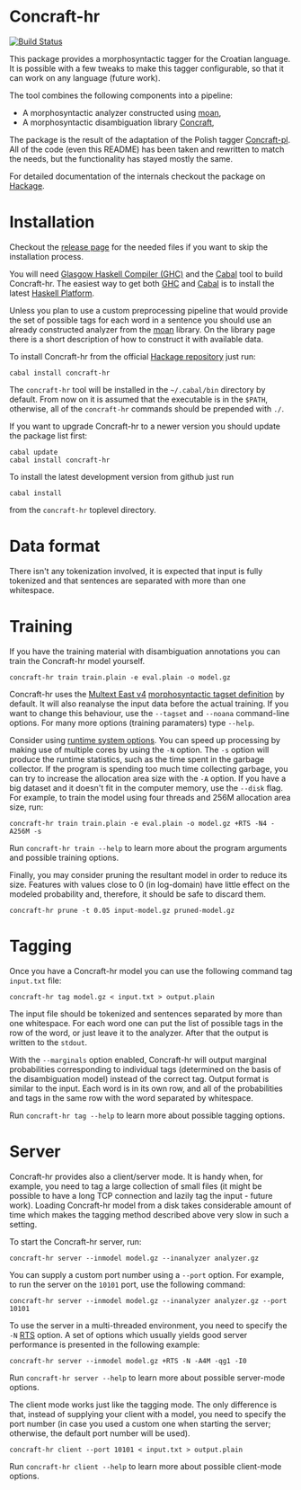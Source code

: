 Concraft-hr
===========
[![Build Status](https://travis-ci.org/vjeranc/concraft-hr.svg)](https://travis-ci.org/vjeranc/concraft-hr)

This package provides a morphosyntactic tagger for the Croatian language.
It is possible with a few tweaks to make this tagger configurable, so that it can work on any language (future work).

The tool combines the following components into a pipeline:
* A morphosyntactic analyzer constructed using [moan][moan],
* A morphosyntactic disambiguation library [Concraft][concraft],

The package is the result of the adaptation of the Polish tagger [Concraft-pl][concraft-pl]. All of the code (even this README) has been taken and rewritten to match the needs, but the functionality has stayed mostly the same.

For detailed documentation of the internals checkout the package on [Hackage](http://hackage.haskell.org/package/concraft-hr).

Installation
============

Checkout the [release page](https://github.com/vjeranc/concraft-hr/releases) for the needed files if you want to skip the installation process.

You will need [Glasgow Haskell Compiler (GHC)][ghc] and the [Cabal][cabal] tool to build Concraft-hr.  The easiest way to get both [GHC][ghc] and [Cabal][cabal] is to install the latest [Haskell Platform][haskell-platform].

Unless you plan to use a custom preprocessing pipeline that would provide the set of possible tags for each word in a sentence you should use an already constructed analyzer from the [moan][moan] library. On the library page there is a short description of how to construct it with available data.

To install Concraft-hr from the official [Hackage repository][hackage-repo] just run:

    cabal install concraft-hr

The `concraft-hr` tool will be installed in the `~/.cabal/bin` directory by default. From now on it is assumed that the executable is in the `$PATH`, otherwise, all of the `concraft-hr` commands should be prepended with `./`.

If you want to upgrade Concraft-hr to a newer version you should update the package list first:

    cabal update
    cabal install concraft-hr

To install the latest development version from github just run

    cabal install

from the `concraft-hr` toplevel directory.


Data format
===========

There isn't any tokenization involved, it is expected that input is fully tokenized and that sentences are separated with more than one whitespace.


Training
========

If you have the training material with disambiguation annotations you can train the Concraft-hr model yourself.

    concraft-hr train train.plain -e eval.plain -o model.gz

Concraft-hr uses the [Multext East v4][MultextEast] [morphosyntactic tagset definition](config/tagset.cfg) by default.  It will also reanalyse the input data before the actual training.  If you want to change this behaviour, use the `--tagset` and `--noana` command-line options. For many more options (training paramaters) type `--help`.

Consider using [runtime system options][ghc-rts].  You can speed up processing
by making use of multiple cores by using the `-N` option.  The `-s` option will
produce the runtime statistics, such as the time spent in the garbage collector.
If the program is spending too much time collecting garbage, you can try to
increase the allocation area size with the `-A` option.  If you have a big
dataset and it doesn't fit in the computer memory, use the `--disk` flag.
For example, to train the model using four threads and 256M allocation area
size, run:

    concraft-hr train train.plain -e eval.plain -o model.gz +RTS -N4 -A256M -s

Run `concraft-hr train --help` to learn more about the program arguments and
possible training options.

Finally, you may consider pruning the resultant model in order to reduce its size.
Features with values close to 0 (in log-domain) have little effect on the modeled
probability and, therefore, it should be safe to discard them.

    concraft-hr prune -t 0.05 input-model.gz pruned-model.gz


Tagging
=======

Once you have a Concraft-hr model you can use the following command tag `input.txt` file:

    concraft-hr tag model.gz < input.txt > output.plain

The input file should be tokenized and sentences separated by more than one whitespace. For each word one can put the list of possible tags in the row of the word, or just leave it to the analyzer. After that the output is written to the ```stdout```.

With the `--marginals` option enabled, Concraft-hr will output marginal probabilities corresponding to individual tags (determined on the basis of the disambiguation model) instead of the correct tag. Output format is similar to the input. Each word is in its own row, and all of the probabilities and tags in the same row with the word separated by whitespace.

Run `concraft-hr tag --help` to learn more about possible tagging options.


Server
======

Concraft-hr provides also a client/server mode.  It is handy when, for example,
you need to tag a large collection of small files (it might be possible to have a long TCP connection and lazily tag the input - future work). Loading Concraft-hr model from a disk takes considerable amount of time which makes the tagging method described above very slow in such a setting.

To start the Concraft-hr server, run:

    concraft-hr server --inmodel model.gz --inanalyzer analyzer.gz

You can supply a custom port number using a `--port` option.  For example,
to run the server on the `10101` port, use the following command:

    concraft-hr server --inmodel model.gz --inanalyzer analyzer.gz --port 10101

To use the server in a multi-threaded environment, you need to specify the
`-N` [RTS][ghc-rts] option.  A set of options which usually yields good
server performance is presented in the following example:

    concraft-hr server --inmodel model.gz +RTS -N -A4M -qg1 -I0

Run `concraft-hr server --help` to learn more about possible server-mode options.

The client mode works just like the tagging mode.  The only difference is that, instead of supplying your client with a model, you need to specify the port number (in case you used a custom one when starting the server; otherwise, the default port number will be used).

    concraft-hr client --port 10101 < input.txt > output.plain

Run `concraft-hr client --help` to learn more about possible client-mode options.


[concraft]: https://github.com/kawu/concraft "Concraft"
[concraft-pl]: https://github.com/kawu/concraft-pl "Concraft-pl"
[hackage-repo]: http://hackage.haskell.org/package/concraft-hr "Concraft-hr Hackage repository"
[moan]: https://github.com/vjeranc/moan "moan"
[ghc]: http://www.haskell.org/ghc "Glasgow Haskell Compiler"
[ghc-rts]: http://www.haskell.org/ghc/docs/latest/html/users_guide/runtime-control.html "GHC runtime system options"
[cabal]: http://www.haskell.org/cabal "Cabal"
[haskell-platform]: http://www.haskell.org/platform "Haskell Platform"
[MultextEast]: http://nl.ijs.si/ME/ "Multext East"
